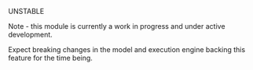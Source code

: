 UNSTABLE

Note - this module is currently a work in progress and under active development.

Expect breaking changes in the model and execution engine backing this feature for the time being.

